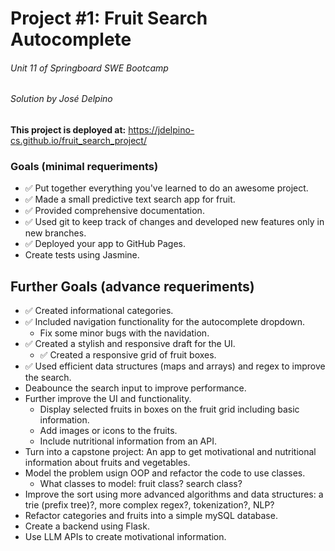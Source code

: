 # Project #1: Fruit Search Autocomplete
###### Unit 11 of Springboard SWE Bootcamp
###### Solution by José Delpino 

**This project is deployed at:** <https://jdelpino-cs.github.io/fruit_search_project/>


### Goals (minimal requeriments)
* ✅ Put together everything you've learned to do an awesome project.
* ✅ Made a small predictive text search app for fruit.
* ✅ Provided comprehensive documentation.
* ✅ Used git to keep track of changes and developed new features
  only in new branches.
* ✅ Deployed your app to GitHub Pages.
* Create tests using Jasmine.

## Further Goals (advance requeriments)
* ✅ Created informational categories.
* ✅ Included navigation functionality for the autocomplete dropdown.
  * Fix some minor bugs with the navidation.
* ✅ Created a stylish and responsive draft for the UI.
  + ✅ Created a responsive grid of fruit boxes.
* ✅ Used efficient data structures (maps and arrays) and regex to improve
  the search.
* Deabounce the search input to improve performance.
* Further improve the UI and functionality.
  + Display selected fruits in boxes on the fruit grid including basic
  information.
  + Add images or icons to the fruits.
  + Include nutritional information from an API.
* Turn into a capstone project: An app to get motivational and nutritional
  information about fruits and vegetables. 
* Model the problem usign OOP and refactor the code to use classes.
  + What classes to model: fruit class? search class?
* Improve the sort using more advanced algorithms and data structures:
  a trie (prefix tree)?, more complex regex?, tokenization?, NLP?
* Refactor categories and fruits into a simple mySQL database.
* Create a backend using Flask.
* Use LLM APIs to create motivational information.